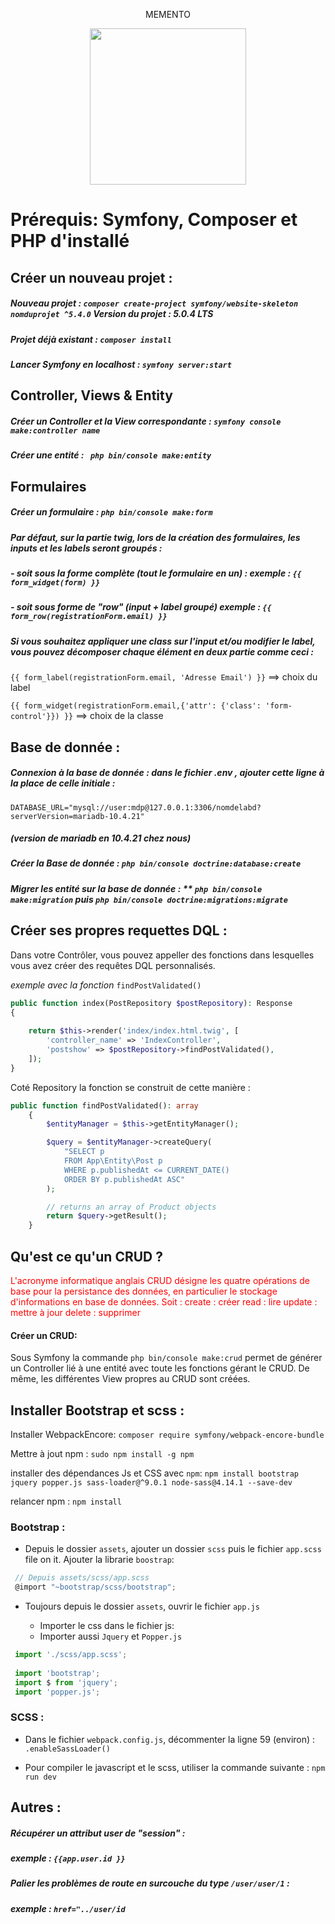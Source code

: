 



<p align="center"> MEMENTO</p>

<p align="center"><img src="https://executive-education.epitech.eu/wp-content/uploads/2021/03/symfony.png" width="250px"></p>



# Prérequis: Symfony, Composer et PHP d'installé 





## Créer un nouveau projet : 

##### Nouveau projet : ```composer create-project symfony/website-skeleton nomduprojet ^5.4.0``` Version du projet : 5.0.4 LTS



##### Projet déjà existant : ```composer install```



##### Lancer Symfony en localhost : ```symfony server:start```

## Controller, Views & Entity

##### Créer un Controller et la View correspondante :  ``symfony console make:controller name``



##### Créer une entité : ``` php bin/console make:entity``` 


## Formulaires 

##### Créer un formulaire :  ```php bin/console make:form```

##### Par défaut, sur la partie twig, lors de la création des formulaires, les inputs et les labels seront groupés :  

##### - soit sous la forme complète (tout le formulaire en un) : exemple : ```{{ form_widget(form) }}``` 

##### - soit sous forme de "row" (input + label groupé) exemple :  ```{{ form_row(registrationForm.email) }}```

##### Si vous souhaitez appliquer une class sur l'input et/ou modifier le label, vous pouvez décomposer chaque élément en deux partie comme ceci : 

 ```{{ form_label(registrationForm.email, 'Adresse Email') }}``` ==> choix du label 

  ```{{ form_widget(registrationForm.email,{'attr': {'class': 'form-control'}}) }}``` ==> choix de la classe

## Base de donnée : 

##### Connexion à la base de donnée :  dans le fichier .env , ajouter cette ligne à la place de celle initiale :
```DATABASE_URL="mysql://user:mdp@127.0.0.1:3306/nomdelabd?serverVersion=mariadb-10.4.21"``` 
##### (version de mariadb en 10.4.21 chez nous)


##### Créer la Base de donnée :   ```php bin/console doctrine:database:create   ```


##### Migrer les entité sur la base de donnée : ** ```php bin/console make:migration``` puis ```php bin/console doctrine:migrations:migrate```


## Créer ses propres requettes DQL :

Dans votre Contrôler, vous pouvez appeller des fonctions dans lesquelles vous avez créer des requêtes DQL personnalisés. 

*exemple avec la fonction* ```findPostValidated()```

```php
public function index(PostRepository $postRepository): Response
{
    
    return $this->render('index/index.html.twig', [
        'controller_name' => 'IndexController',
        'postshow' => $postRepository->findPostValidated(),
    ]);
}
```

Coté Repository la fonction se construit de cette manière : 

```php
public function findPostValidated(): array
    {
        $entityManager = $this->getEntityManager();

        $query = $entityManager->createQuery(
            "SELECT p
            FROM App\Entity\Post p 
            WHERE p.publishedAt <= CURRENT_DATE()
            ORDER BY p.publishedAt ASC"
        );

        // returns an array of Product objects
        return $query->getResult();
    }
```




##  Qu'est ce qu'un CRUD ? 

<span style='color:red'>L'acronyme informatique anglais CRUD désigne les quatre opérations de base pour la persistance des données, en particulier le stockage d'informations en base de données. Soit : create : créer read : lire update : mettre à jour delete : supprimer  </span>

#### Créer un CRUD: 

Sous Symfony la commande ```php bin/console make:crud``` permet de générer un Controller lié à une entité avec toute les fonctions gérant le CRUD. 	De même,  les différentes View propres au CRUD sont créées.



## Installer Bootstrap et scss :

Installer WebpackEncore: ```composer require symfony/webpack-encore-bundle```

Mettre à jout npm : ```sudo npm install -g npm```

installer des dépendances Js et CSS avec `npm`:  ```npm install bootstrap jquery popper.js sass-loader@^9.0.1 node-sass@4.14.1 --save-dev```

relancer npm : ```npm install```

	

### Bootstrap :

- Depuis le dossier `assets`, ajouter un dossier `scss` puis le fichier `app.scss` file on it.
  Ajouter la librarie `boostrap`: 

  
 
 
 ```javascript
  // Depuis assets/scss/app.scss 
  @import "~bootstrap/scss/bootstrap";
  ```

- Toujours depuis le dossier `assets`, ouvrir le fichier `app.js`

  - Importer le css dans le fichier js:
  - Importer aussi `Jquery` et `Popper.js`

 
 
 
 
 ```javascript
  import './scss/app.scss';
  
  import 'bootstrap';
  import $ from 'jquery';
  import 'popper.js';
  ```



### SCSS :

- Dans le fichier `webpack.config.js`, décommenter la ligne 59 (environ) : ```.enableSassLoader()```

- Pour compiler le javascript et le scss, utiliser la commande suivante : ```npm run dev```


## Autres : 

##### Récupérer un attribut user de "session" : 

##### exemple : ``{{app.user.id }}``

##### Palier les problèmes de route en surcouche du type ```/user/user/1``` :

##### exemple : ```href="../user/id```
  

